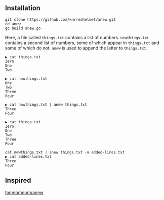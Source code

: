 ## Installation
```
git clone https://github.com/knrredhelmet/anew.git
cd anew
go build anew.go
```

Here, a file called `things.txt` contains a list of numbers. `newthings.txt` contains a second
list of numbers, some of which appear in `things.txt` and some of which do not. `anew` is used
to append the latter to `things.txt`.


```
▶ cat things.txt
Zero
One
Two

▶ cat newthings.txt
One
Two
Three
Four

▶ cat newthings.txt | anew things.txt
Three
Four

▶ cat things.txt
Zero
One
Two
Three
Four

cat newthings.txt | anew things.txt -o added-lines.txt
▶ cat added-lines.txt
Three
Four
```

## Inspired
[tomnomnom/anew](https://github.com/tomnomnom/anew)
